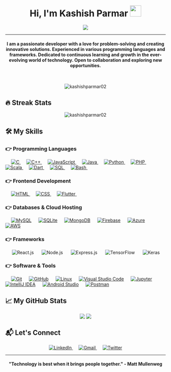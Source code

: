 <h1 align="center">Hi, I'm Kashish Parmar <img src="https://media.giphy.com/media/hvRJCLFzcasrR4ia7z/giphy.gif" width="35"></h1>
<p align="center">
 <a href="https://github.com/DenverCoder1/readme-typing-svg"><img src="https://readme-typing-svg.herokuapp.com?lines=Full-Stack+Web+Developer;DS%20|%20AI%20|%20ML%20Enthusiast;Flutter%20Developer;Always%20learning%20new%20things&center=true&width=500&height=50&font=georgia"></a>
</p>
<hr/>
<h4 align="center">I am a passionate developer with a love for problem-solving and creating innovative solutions. Experienced in various programming languages and frameworks. Dedicated to continuous learning and growth in the ever-evolving world of technology. Open to collaboration and exploring new opportunities.</h4>
<br>
<p align="center"> <img src="https://komarev.com/ghpvc/?username=kashishparmar02&label=Kashish's%20Profile%20Views%20&color=dc143c&style=plastic" alt="kashishparmar02" /> </p>

## 🔥 Streak Stats

<p align="center"><img align="center" src="https://github-readme-streak-stats.herokuapp.com/?user=kashishparmar02&theme=algolia" alt="kashishparmar02" /></p>

## 🛠 My Skills

### 👉 Programming Languages

<p align="left"> 
  &emsp; 
  <a href="https://www.cprogramming.com/" target="_blank"> 
    <img alt="C" src="https://img.shields.io/badge/C%20-%232370ED.svg?logo=c&logoColor=white">
  </a> 
  &emsp;
  <a href="https://www.w3schools.com/cpp/" target="_blank"> 
    <img alt="C++" src="https://img.shields.io/badge/C++%20-%2300599C.svg?logo=c%2B%2B&logoColor=white">
  </a> 
  &emsp;
  <a href="https://developer.mozilla.org/en-US/docs/Web/JavaScript" target="_blank"> 
     <img alt="JavaScript" src="https://img.shields.io/badge/JavaScript%20-%23F7DF1E.svg?logo=javascript&logoColor=black">
   </a>
  &emsp;
  <a href="https://www.java.com" target="_blank"> 
    <img alt="Java" src="https://img.shields.io/badge/Java-%23007396.svg?logo=java&logoColor=white">
  </a>
  &emsp;
   <a href="https://www.python.org" target="_blank">
    <img alt="Python" src="https://img.shields.io/badge/Python%20-%2314354C.svg?logo=python&logoColor=white">
  </a>
  &emsp;
  <a href="https://www.php.net/">
    <img alt="PHP" src="https://img.shields.io/badge/PHP-%23777BB4.svg?logo=php&logoColor=white"/>
  </a>
  &emsp; 
  <a href="https://www.scala-lang.org/" target="_blank"> 
    <img alt="Scala" src="https://img.shields.io/badge/Scala%20-%23DC322F.svg?logo=scala&logoColor=white">
  </a> 
  &emsp;
  <a href="https://dart.dev/" target="_blank"> 
    <img alt="Dart" src="https://img.shields.io/badge/Dart%20-%230175C2.svg?logo=dart&logoColor=white">
  </a> 
  &emsp;
  <a href="https://www.sql.com/" target="_blank"> 
    <img alt="SQL" src="https://img.shields.io/badge/SQL%20-%23007396.svg?logo=sql&logoColor=white">
  </a> 
  &emsp;
  <a href="https://www.gnu.org/software/bash/" target="_blank"> 
    <img alt="Bash" src="https://img.shields.io/badge/Bash%20-%234EAA25.svg?logo=gnu-bash&logoColor=white">
  </a> 
  &emsp;
</p>

### 👉 Frontend Development

<p align="left"> 
  &emsp; 
  <a href="https://www.w3.org/html/" target="_blank"> 
   <img alt="HTML" src="https://img.shields.io/badge/HTML5%20-%23E34F26.svg?logo=html5&logoColor=white">
  </a>   
  &emsp;
  <a href="https://www.w3schools.com/css/" target="_blank">
    <img alt="CSS" src="https://img.shields.io/badge/CSS%20-%231572B6.svg?logo=css3&logoColor=white">
  </a> 
   &emsp;
  <a href="https://flutter.dev/" target="_blank"> 
    <img alt="Flutter" src="https://img.shields.io/badge/Flutter-%2302569B.svg?style=flat&logo=flutter&logoColor=white"/>
  </a>
  &emsp; 
</p>

### 👉 Databases & Cloud Hosting

<p align="left">
  &emsp;
    <a href="https://www.mysql.com/"><img alt="MySQL" src="https://img.shields.io/badge/MySQL-00000F?style=flat&logo=mysql&logoColor=white"></a>
  &emsp;
    <a href="https://www.sqlite.org/"><img alt="SQLite" src ="https://img.shields.io/badge/SQLite-07405E?style=flat&logo=sqlite&logoColor=white"/></a>
  &emsp;
    <a href="https://www.mongodb.com/"><img alt="MongoDB" src ="https://img.shields.io/badge/MongoDB-47A248?style=flat&logo=mongodb&logoColor=white"/></a>
  &emsp;
    <a href="https://firebase.google.com/"><img alt="Firebase" src ="https://img.shields.io/badge/Firebase-ffca28?style=flate&logo=firebase&logoColor=black"></a>
 &emsp; 
    <a href="https://azure.microsoft.com/"><img alt="Azure" src="https://img.shields.io/badge/Azure-0078D4?style=flat&logo=microsoft-azure&logoColor=white"></a>
  &emsp;
  <a href="https://aws.amazon.com/"><img alt="AWS" src="https://img.shields.io/badge/AWS-232F3E?style=flat&logo=amazon-aws&logoColor=white"></a>
  &emsp;
</p>

### 👉 Frameworks
<p align="left">

&emsp;&ensp;![React.js](https://img.shields.io/badge/React.js-20232A?style=flat&logo=react&logoColor=61DAFB)
&emsp;&ensp;![Node.js](https://img.shields.io/badge/Node.js-43853D?style=flat&logo=node-dot-js&logoColor=white)
&emsp;&ensp;![Express.js](https://img.shields.io/badge/Express.js-404D59?style=flat&logo=express&logoColor=white)
&emsp;&ensp;![TensorFlow](https://img.shields.io/badge/TensorFlow-FF6F00?style=flat&logo=tensorflow&logoColor=white)
&emsp;&ensp;![Keras](https://img.shields.io/badge/Keras-D00000?style=flat&logo=keras&logoColor=white)
</p>

### 👉 Software & Tools

<p>
  &emsp;
    <a href="#"><img alt="Git" src="https://img.shields.io/badge/Git%20-%23F05033.svg?logo=git&logoColor=white"></a>
  &emsp;
    <a href="#"><img alt="GitHub" src="https://img.shields.io/badge/GitHub-181717?style=flat&logo=github&logoColor=white"></a>
  &emsp;
    <a href="#"><img alt="Linux" src="https://img.shields.io/badge/Linux-FCC624?style=flat&logo=linux&logoColor=black"></a>
  &emsp;
    <a href="#"><img alt="Visual Studio Code" src="https://img.shields.io/badge/Visual%20Studio%20Code-0078d7.svg?logo=visual-studio-code&logoColor=white"></a>
  &emsp;
    <a href="#"><img alt="Jupyter" src="https://img.shields.io/badge/Jupyter%20-%23F37626.svg?logo=jupyter&logoColor=white"></a>
  &emsp;
    <a href="#"><img alt="IntelliJ IDEA" src="https://img.shields.io/badge/IntelliJ%20IDEA-000000.svg?logo=intellij-idea&logoColor=white"></a>
  &emsp;
  <a href="#"><img alt="Android Studio" src="https://img.shields.io/badge/Android%20Studio-3DDC84.svg?style=flat&logo=android-studio&logoColor=white"></a>
  &emsp;
  <a href="#"><img alt="Postman" src="https://img.shields.io/badge/Postman-FF6C37?style=flat&logo=postman&logoColor=white"></a>
  &emsp;
</p>

## 📈 My GitHub Stats

<p align="center">
  <img align="center" src="https://github-readme-stats.vercel.app/api?username=kashishparmar02&show_icons=true&theme=dark" />
  <img align="center" src="https://github-readme-stats.vercel.app/api/top-langs/?username=kashishparmar02&layout=compact&theme=dark" />
</p>

## 📬 Let's Connect

<p align="center">
  <a href="https://www.linkedin.com/in/kashishparmar02" target="_blank">
    <img alt="LinkedIn" src="https://img.shields.io/badge/LinkedIn-0A66C2?style=flat&logo=linkedin&logoColor=white"/>
  </a>
  &emsp;
  <a href="mailto:kashishparmar02@gmail.com" target="_blank">
    <img alt="Gmail" src="https://img.shields.io/badge/Gmail-D14836?style=flat&logo=gmail&logoColor=white"/>
  </a>
  &emsp;
  <a href="https://twitter.com/yourusername" target="_blank">
    <img alt="Twitter" src="https://img.shields.io/badge/Twitter-1DA1F2?style=flat&logo=twitter&logoColor=white"/>
  </a>
</p>

---

<h4 align="center">"Technology is best when it brings people together." - Matt Mullenweg</h4>
